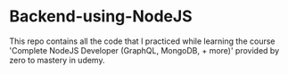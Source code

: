 # Backend-using-NodeJS
This repo contains all the code that I practiced while learning the course 'Complete NodeJS Developer (GraphQL, MongoDB, + more)' provided by zero to mastery in udemy. 

